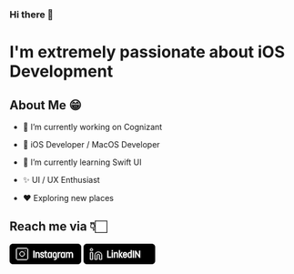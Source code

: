 ### Hi there 👋

# I'm extremely passionate about iOS Development

## About Me 😁

* 🔭 I’m currently working on Cognizant

* 📱 iOS Developer / MacOS Developer

* 🌱 I’m currently learning Swift UI

* ✨ UI / UX Enthusiast

* ♥️ Exploring new places


## Reach me via 👇🏻

[![Instagram](https://raw.githubusercontent.com/Shubham0812/SearchX/master/insta.png)](https://www.instagram.com/kpkcool/) [![Linkedin](https://raw.githubusercontent.com/Shubham0812/SearchX/master/linkedIn.png)](https://www.linkedin.com/in/k-praveen-kumar/)

<!--
<img src="https://github-readme-stats.vercel.app/api?username=kpkcool&&show_icons=true&title_color=ffffff&icon_color=bb2acf&text_color=daf7dc&bg_color=151515">
-->
